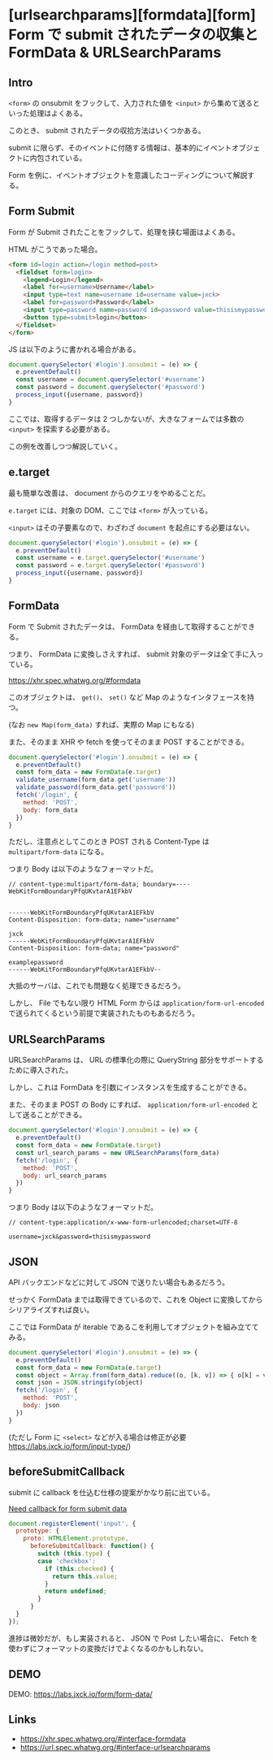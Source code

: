 # [urlsearchparams][formdata][form] Form で submit されたデータの収集と FormData & URLSearchParams

## Intro

`<form>` の onsubmit をフックして、入力された値を `<input>` から集めて送るといった処理はよくある。

このとき、 submit されたデータの収拾方法はいくつかある。

submit に限らず、そのイベントに付随する情報は、基本的にイベントオブジェクトに内包されている。

Form を例に、イベントオブジェクトを意識したコーディングについて解説する。


## Form Submit

Form が Submit されたことをフックして、処理を挟む場面はよくある。

HTML がこうであった場合。


```html
<form id=login action=/login method=post>
  <fieldset form=login>
    <legend>Login</legend>
    <label for=username>Username</label>
    <input type=text name=username id=username value=jxck>
    <label for=password>Password</label>
    <input type=password name=password id=password value=thisismypassword>
    <button type=submit>login</button>
  </fieldset>
</form>
```

JS は以下のように書かれる場合がある。


```js
document.querySelector('#login').onsubmit = (e) => {
  e.preventDefault()
  const username = document.querySelector('#username')
  const password = document.querySelector('#password')
  process_input({username, password})
}
```

ここでは、取得するデータは 2 つしかないが、大きなフォームでは多数の `<input>` を探索する必要がある。

この例を改善しつつ解説していく。


## e.target

最も簡単な改善は、 document からのクエリをやめることだ。

`e.target` には、対象の DOM、ここでは `<form>` が入っている。

`<input>` はその子要素なので、わざわざ `document` を起点にする必要はない。


```js
document.querySelector('#login').onsubmit = (e) => {
  e.preventDefault()
  const username = e.target.querySelector('#username')
  const password = e.target.querySelector('#password')
  process_input({username, password})
}
```


## FormData

Form で Submit されたデータは、 FormData を経由して取得することができる。

つまり、 FormData に変換しさえすれば、 submit 対象のデータは全て手に入っている。

<https://xhr.spec.whatwg.org/#formdata>

このオブジェクトは、 `get()`、 `set()` など Map のようなインタフェースを持つ。

(なお `new Map(form_data)` すれば、実際の Map にもなる)

また、そのまま XHR や fetch を使ってそのまま POST することができる。


```js
document.querySelector('#login').onsubmit = (e) => {
  e.preventDefault()
  const form_data = new FormData(e.target)
  validate_username(form_data.get('username'))
  validate_password(form_data.get('password'))
  fetch('/login', {
    method: 'POST',
    body: form_data
  })
}
```

ただし、注意点としてこのとき POST される Content-Type は `multipart/form-data` になる。

つまり Body は以下のようなフォーマットだ。


```http
// content-type:multipart/form-data; boundary=----WebKitFormBoundaryPfqUKvtarA1EFkbV


------WebKitFormBoundaryPfqUKvtarA1EFkbV
Content-Disposition: form-data; name="username"

jxck
------WebKitFormBoundaryPfqUKvtarA1EFkbV
Content-Disposition: form-data; name="password"

examplepassword
------WebKitFormBoundaryPfqUKvtarA1EFkbV--
```

大抵のサーバは、これでも問題なく処理できるだろう。

しかし、 File でもない限り HTML Form からは `application/form-url-encoded` で送られてくるという前提で実装されたものもあるだろう。


## URLSearchParams

URLSearchParams は、 URL の標準化の際に QueryString 部分をサポートするために導入された。

しかし、これは FormData を引数にインスタンスを生成することができる。

また、そのまま POST の Body にすれば、 `application/form-url-encoded` として送ることができる。


```js
document.querySelector('#login').onsubmit = (e) => {
  e.preventDefault()
  const form_data = new FormData(e.target)
  const url_search_params = new URLSearchParams(form_data)
  fetch('/login', {
    method: 'POST',
    body: url_search_params
  })
}
```

つまり Body は以下のようなフォーマットだ。


```http
// content-type:application/x-www-form-urlencoded;charset=UTF-8

username=jxck&password=thisismypassword
```


## JSON

API バックエンドなどに対して JSON で送りたい場合もあるだろう。

せっかく FormData までは取得できているので、これを Object に変換してからシリアライズすれば良い。

ここでは FormData が iterable であるこを利用してオブジェクトを組み立ててみる。


```js
document.querySelector('#login').onsubmit = (e) => {
  e.preventDefault()
  const form_data = new FormData(e.target)
  const object = Array.from(form_data).reduce((o, [k, v]) => { o[k] = v; return o }, {})
  const json = JSON.stringify(object)
  fetch('/login', {
    method: 'POST',
    body: json
  })
}
```

(ただし Form に `<select>` などが入る場合は修正が必要 <https://labs.jxck.io/form/input-type/>)


## beforeSubmitCallback

submit に callback を仕込む仕様の提案がかなり前に出ている。

[Need callback for form submit data](https://github.com/w3c/webcomponents/issues/187)


```js
document.registerElement('input', {
  prototype: {
    proto: HTMLElement.prototype,
      beforeSubmitCallback: function() {
        switch (this.type) {
        case 'checkbox':
          if (this.checked) {
            return this.value;
          }
          return undefined;
        }
      }
  }
});
```

進捗は微妙だが、もし実装されると、 JSON で Post したい場合に、 Fetch を使わずにフォーマットの変換だけでよくなるのかもしれない。


## DEMO

DEMO: <https://labs.jxck.io/form/form-data/>


## Links

- <https://xhr.spec.whatwg.org/#interface-formdata>
- <https://url.spec.whatwg.org/#interface-urlsearchparams>
